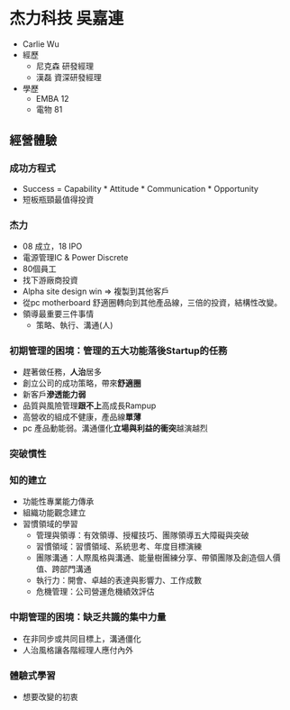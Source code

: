 # 杰力科技  吳嘉連

- Carlie Wu 
- 經歷
  - 尼克森 研發經理
  - 漢磊 資深研發經理
- 學歷
  - EMBA 12 
  - 電物 81

## 經營體驗

###  成功方程式

- Success = Capability * Attitude * Communication * Opportunity
- 短板瓶頸最值得投資

### 杰力

- 08 成立，18 IPO
- 電源管理IC & Power Discrete
- 80個員工
- 找下游廠商投資
- Alpha site design win => 複製到其他客戶
- 從pc motherboard 舒適圈轉向到其他產品線，三倍的投資，結構性改變。
- 領導最重要三件事情
  - 策略、執行、溝通(人)

### 初期管理的困境：管理的五大功能落後Startup的任務

- 趕著做任務，**人治**居多
- 創立公司的成功策略，帶來**舒適圈**
- 新客戶**滲透能力弱**
- 品質與風險管理**跟不上**高成長Rampup
- 高營收的組成不健康，產品線**單薄**
- pc 產品動能弱。溝通僵化**立場與利益的衝突**越演越烈

### 突破慣性

### 知的建立

- 功能性專業能力傳承
- 組織功能觀念建立
- 習慣領域的學習
  - 管理與領導：有效領導、授權技巧、團隊領導五大障礙與突破
  - 習慣領域：習慣領域、系統思考、年度目標演練
  - 團隊溝通：人際風格與溝通、能量樹團練分享、帶領團隊及創造個人價值、跨部門溝通
  - 執行力：開會、卓越的表達與影響力、工作成數
  - 危機管理：公司營運危機績效評估

### 中期管理的困境：缺乏共識的集中力量

- 在非同步或共同目標上，溝通僵化
- 人治風格讓各階經理人應付內外

### 體驗式學習

- 想要改變的初衷